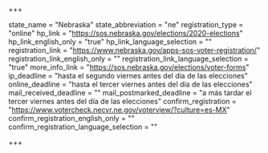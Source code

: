 +++

state_name = "Nebraska"
state_abbreviation = "ne"
registration_type = "online"
hp_link = "https://sos.nebraska.gov/elections/2020-elections"
hp_link_english_only = "true"
hp_link_language_selection = ""
registration_link = "https://www.nebraska.gov/apps-sos-voter-registration/"
registration_link_english_only = ""
registration_link_language_selection = "true"
more_info_link = "https://sos.nebraska.gov/elections/voter-forms"
ip_deadline = "hasta el segundo viernes antes del día de las elecciones"
online_deadline = "hasta el tercer viernes antes del día de las elecciones"
mail_received_deadline = ""
mail_postmarked_deadline = "a más tardar el tercer viernes antes del día de las elecciones"
confirm_registration = "https://www.votercheck.necvr.ne.gov/voterview/?culture=es-MX"
confirm_registration_english_only = ""
confirm_registration_language_selection = ""

+++